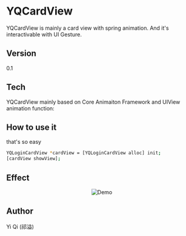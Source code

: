 
YQCardView
=========
YQCardView is mainly a card view with spring animation. And it's interactivable with UI Gesture.

Version
----
0.1

Tech
-----------
YQCardView mainly based on Core Animaiton Framework and UIView animation function:

How to use it 
---------------------
that's so easy
```sh
YQLoginCardView *cardView = [YQLoginCardView alloc] init;
[cardView showView];

```

Effect
----------------------
<p align="center">
    <img src="http://robb.is/img/rbbanimation/cardViewDemo.gif" alt="Demo" title="card interactive animation demo">
</p>

Author
----------------------
Yi Qi (祁溢)